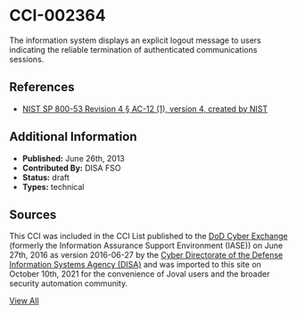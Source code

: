# CCI-002364

The information system displays an explicit logout message to users indicating the reliable termination of authenticated communications sessions.

## References ##

* [NIST SP 800-53 Revision 4 § AC-12 (1), version 4, created by NIST](http://csrc.nist.gov/publications/PubsSPs.html)


## Additional Information ##

* **Published:** June 26th, 2013
* **Contributed By:** DISA FSO
* **Status:** draft
* **Types:** technical

## Sources ##

This CCI was included in the CCI List published to the [DoD Cyber Exchange](https://public.cyber.mil/stigs/cci/)
(formerly the Information Assurance Support Environment (IASE)) on June 27th, 2016 as version
2016-06-27 by the [Cyber Directorate of the Defense Information Systems Agency (DISA)](https://public.cyber.mil/about-cyber/)
and was imported to this site on October 10th, 2021 for the convenience of Joval users and the broader
security automation community.

[View All](../README.md)
